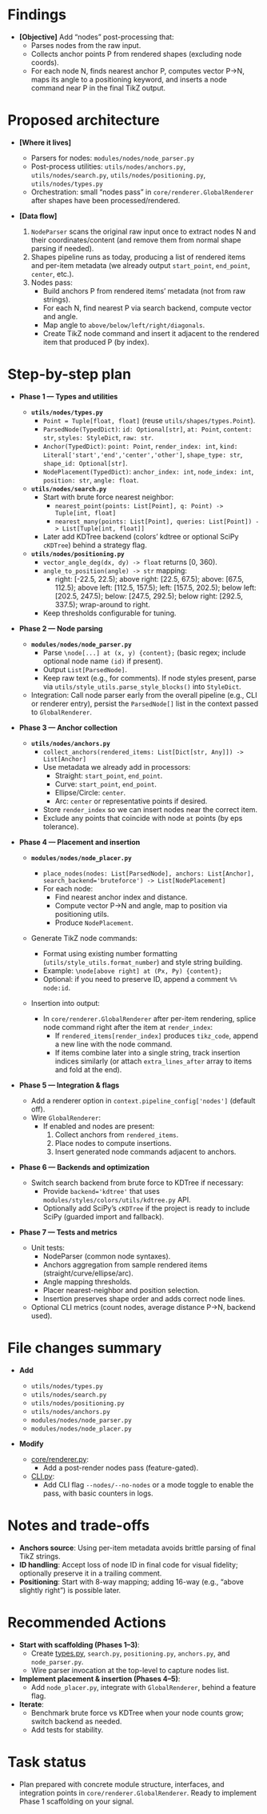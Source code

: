 # Findings

- **[Objective]** Add “nodes” post-processing that:
  - Parses nodes from the raw input.
  - Collects anchor points P from rendered shapes (excluding node coords).
  - For each node N, finds nearest anchor P, computes vector P→N, maps its angle to a positioning keyword, and inserts a node command near P in the final TikZ output.

# Proposed architecture

- **[Where it lives]**
  - Parsers for nodes: `modules/nodes/node_parser.py`
  - Post-process utilities: `utils/nodes/anchors.py`, `utils/nodes/search.py`, `utils/nodes/positioning.py`, `utils/nodes/types.py`
  - Orchestration: small “nodes pass” in `core/renderer.GlobalRenderer` after shapes have been processed/rendered.

- **[Data flow]**
  1. `NodeParser` scans the original raw input once to extract nodes N and their coordinates/content (and remove them from normal shape parsing if needed).
  2. Shapes pipeline runs as today, producing a list of rendered items and per-item metadata (we already output `start_point`, `end_point`, `center`, etc.).
  3. Nodes pass:
     - Build anchors P from rendered items’ metadata (not from raw strings).
     - For each N, find nearest P via search backend, compute vector and angle.
     - Map angle to `above/below/left/right/diagonals`.
     - Create TikZ node command and insert it adjacent to the rendered item that produced P (by index).

# Step-by-step plan

- **Phase 1 — Types and utilities**
  - **`utils/nodes/types.py`**
    - `Point = Tuple[float, float]` (reuse `utils/shapes/types.Point`).
    - `ParsedNode(TypedDict)`: `id: Optional[str]`, `at: Point`, `content: str`, `styles: StyleDict`, `raw: str`.
    - `Anchor(TypedDict)`: `point: Point`, `render_index: int`, `kind: Literal['start','end','center','other']`, `shape_type: str`, `shape_id: Optional[str]`.
    - `NodePlacement(TypedDict)`: `anchor_index: int`, `node_index: int`, `position: str`, `angle: float`.
  - **`utils/nodes/search.py`**
    - Start with brute force nearest neighbor:
      - `nearest_point(points: List[Point], q: Point) -> Tuple[int, float]`
      - `nearest_many(points: List[Point], queries: List[Point]) -> List[Tuple[int, float]]`
    - Later add KDTree backend (colors’ kdtree or optional SciPy `cKDTree`) behind a strategy flag.
  - **`utils/nodes/positioning.py`**
    - `vector_angle_deg(dx, dy) -> float` returns [0, 360).
    - `angle_to_position(angle) -> str` mapping:
      - right: [-22.5, 22.5); above right: [22.5, 67.5); above: [67.5, 112.5); above left: [112.5, 157.5); left: [157.5, 202.5); below left: [202.5, 247.5); below: [247.5, 292.5); below right: [292.5, 337.5); wrap-around to right.
    - Keep thresholds configurable for tuning.

- **Phase 2 — Node parsing**
  - **`modules/nodes/node_parser.py`**
    - Parse `\node[...] at (x, y) {content};` (basic regex; include optional node name `(id)` if present).
    - Output `List[ParsedNode]`.
    - Keep raw text (e.g., for comments). If node styles present, parse via `utils/style_utils.parse_style_blocks()` into `StyleDict`.
  - Integration: Call node parser early from the overall pipeline (e.g., CLI or renderer entry), persist the `ParsedNode[]` list in the context passed to `GlobalRenderer`.

- **Phase 3 — Anchor collection**
  - **`utils/nodes/anchors.py`**
    - `collect_anchors(rendered_items: List[Dict[str, Any]]) -> List[Anchor]`
    - Use metadata we already add in processors:
      - Straight: `start_point`, `end_point`.
      - Curve: `start_point`, `end_point`.
      - Ellipse/Circle: `center`.
      - Arc: `center` or representative points if desired.
    - Store `render_index` so we can insert nodes near the correct item.
    - Exclude any points that coincide with node `at` points (by eps tolerance).

- **Phase 4 — Placement and insertion**
  - **`modules/nodes/node_placer.py`**
    - `place_nodes(nodes: List[ParsedNode], anchors: List[Anchor], search_backend='bruteforce') -> List[NodePlacement]`
    - For each node:
      - Find nearest anchor index and distance.
      - Compute vector P→N and angle, map to position via positioning utils.
      - Produce `NodePlacement`.
  - Generate TikZ node commands:
    - Format using existing number formatting (`utils/style_utils.format_number`) and style string building.
    - Example: `\node[above right] at (Px, Py) {content};`
    - Optional: if you need to preserve ID, append a comment `%% node:id`.

  - Insertion into output:
    - In `core/renderer.GlobalRenderer` after per-item rendering, splice node command right after the item at `render_index`:
      - If `rendered_items[render_index]` produces `tikz_code`, append a new line with the node command.
      - If items combine later into a single string, track insertion indices similarly (or attach `extra_lines_after` array to items and fold at the end).

- **Phase 5 — Integration & flags**
  - Add a renderer option in `context.pipeline_config['nodes']` (default off).
  - Wire `GlobalRenderer`:
    - If enabled and nodes are present:
      1. Collect anchors from `rendered_items`.
      2. Place nodes to compute insertions.
      3. Insert generated node commands adjacent to anchors.

- **Phase 6 — Backends and optimization**
  - Switch search backend from brute force to KDTree if necessary:
    - Provide `backend='kdtree'` that uses `modules/styles/colors/utils/kdtree.py` API.
    - Optionally add SciPy’s `cKDTree` if the project is ready to include SciPy (guarded import and fallback).

- **Phase 7 — Tests and metrics**
  - Unit tests:
    - NodeParser (common node syntaxes).
    - Anchors aggregation from sample rendered items (straight/curve/ellipse/arc).
    - Angle mapping thresholds.
    - Placer nearest-neighbor and position selection.
    - Insertion preserves shape order and adds correct node lines.
  - Optional CLI metrics (count nodes, average distance P→N, backend used).

# File changes summary

- **Add**
  - `utils/nodes/types.py`
  - `utils/nodes/search.py`
  - `utils/nodes/positioning.py`
  - `utils/nodes/anchors.py`
  - `modules/nodes/node_parser.py`
  - `modules/nodes/node_placer.py`

- **Modify**
  - [core/renderer.py](cci:7://file:///Users/paul/mathcha2tikz/core/renderer.py:0:0-0:0):
    - Add a post-render nodes pass (feature-gated).
  - [CLI.py](cci:7://file:///Users/paul/mathcha2tikz/CLI.py:0:0-0:0):
    - Add CLI flag `--nodes/--no-nodes` or a mode toggle to enable the pass, with basic counters in logs.

# Notes and trade-offs

- **Anchors source**: Using per-item metadata avoids brittle parsing of final TikZ strings.
- **ID handling**: Accept loss of node ID in final code for visual fidelity; optionally preserve it in a trailing comment.
- **Positioning**: Start with 8-way mapping; adding 16-way (e.g., “above slightly right”) is possible later.

# Recommended Actions

- **Start with scaffolding (Phases 1–3)**:
  - Create [types.py](cci:7://file:///Users/paul/mathcha2tikz/utils/shapes/types.py:0:0-0:0), `search.py`, `positioning.py`, `anchors.py`, and `node_parser.py`.
  - Wire parser invocation at the top-level to capture nodes list.
- **Implement placement & insertion (Phases 4–5)**:
  - Add `node_placer.py`, integrate with `GlobalRenderer`, behind a feature flag.
- **Iterate**:
  - Benchmark brute force vs KDTree when your node counts grow; switch backend as needed.
  - Add tests for stability.

# Task status

- Plan prepared with concrete module structure, interfaces, and integration points in `core/renderer.GlobalRenderer`. Ready to implement Phase 1 scaffolding on your signal.